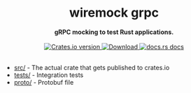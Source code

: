 <h1 align="center">wiremock grpc</h1>
<div align="center">
 <strong>
   gRPC mocking to test Rust applications.
 </strong>
</div>

<br />


<div align="center">
  <!-- Crates version -->
  <a href="https://crates.io/crates/wiremock-grpc">
    <img src="https://img.shields.io/crates/v/wiremock-grpc.svg?style=flat-square"
    alt="Crates.io version" />
  </a>
  <!-- Downloads -->
  <a href="https://crates.io/crates/wiremock-grpc">
    <img src="https://img.shields.io/crates/d/wiremock-grpc.svg?style=flat-square"
      alt="Download" />
  </a>
  <!-- docs.rs docs -->
  <a href="https://docs.rs/wiremock-grpc">
    <img src="https://img.shields.io/badge/docs-latest-blue.svg?style=flat-square"
      alt="docs.rs docs" />
  </a>
</div>
<br/>


* [src/](lib/) - The actual crate that gets published to crates.io
* [tests/](test/) - Integration tests
* [proto/](proto/) - Protobuf file